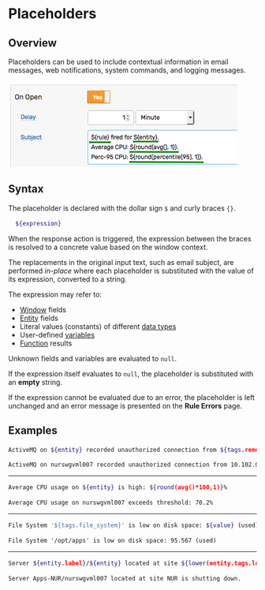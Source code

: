 # Placeholders

## Overview

Placeholders can be used to include contextual information in email messages, web notifications, system commands, and logging messages.

![](images/placeholders-email.png)

## Syntax

The placeholder is declared with the dollar sign `$` and curly braces `{}`.

```bash
  ${expression}
```

When the response action is triggered, the expression between the braces is resolved to a concrete value based on the window context.

The replacements in the original input text, such as email subject, are performed _in-place_ where each placeholder is substituted with the value of its expression, converted to a string.

The expression may refer to:

* [Window](window.md#window-fields) fields
* [Entity](../api/meta/entity/list.md#fields) fields
* Literal values (constants) of different [data types](variables.md#data-types)
* User-defined [variables](variables.md)
* [Function](functions.md) results

Unknown fields and variables are evaluated to `null`.

If the expression itself evaluates to `null`, the placeholder is substituted with an **empty** string.

If the expression cannot be evaluated due to an error, the placeholder is left unchanged and an error message is presented on the **Rule Errors** page.

## Examples

```bash
ActiveMQ on ${entity} recorded unauthorized connection from ${tags.remoteaddress}.
```

```txt
ActiveMQ on nurswgvml007 recorded unauthorized connection from 10.102.0.106.
```

---

```bash
Average CPU usage on ${entity} is high: ${round(avg()*100,1)}%
```

```txt
Average CPU usage on nurswgvml007 exceeds threshold: 70.2%
```

---

```bash
File System '${tags.file_system}' is low on disk space: ${value} (used)
```

```txt
File System '/opt/apps' is low on disk space: 95.567 (used)
```

---

```bash
Server ${entity.label}/${entity} located at site ${lower(entity.tags.location)} is shutting down.
```

```txt
Server Apps-NUR/nurswgvml007 located at site NUR is shutting down.
```
